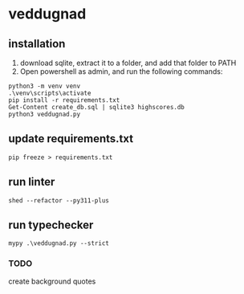 # veddugnad

## installation
1. download sqlite, extract it to a folder, and add that folder to PATH
2. Open powershell as admin, and run the following commands:
```shell
python3 -m venv venv
.\venv\scripts\activate
pip install -r requirements.txt
Get-Content create_db.sql | sqlite3 highscores.db
python3 veddugnad.py
```

## update requirements.txt
```shell
pip freeze > requirements.txt
```

## run linter
```shell
shed --refactor --py311-plus
```

## run typechecker
```shell
mypy .\veddugnad.py --strict
```

### TODO
create background
quotes